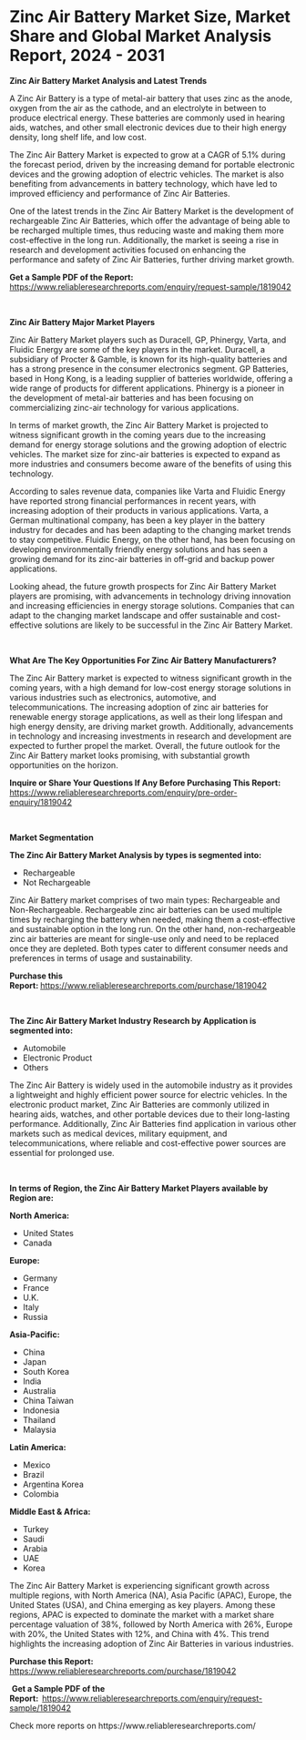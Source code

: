 <p><h1>Zinc Air Battery Market Size, Market Share and Global Market Analysis Report, 2024 - 2031</h1></p><p><strong>Zinc Air Battery Market Analysis and Latest Trends</strong></p>
<p><p>A Zinc Air Battery is a type of metal-air battery that uses zinc as the anode, oxygen from the air as the cathode, and an electrolyte in between to produce electrical energy. These batteries are commonly used in hearing aids, watches, and other small electronic devices due to their high energy density, long shelf life, and low cost.</p><p>The Zinc Air Battery Market is expected to grow at a CAGR of 5.1% during the forecast period, driven by the increasing demand for portable electronic devices and the growing adoption of electric vehicles. The market is also benefiting from advancements in battery technology, which have led to improved efficiency and performance of Zinc Air Batteries.</p><p>One of the latest trends in the Zinc Air Battery Market is the development of rechargeable Zinc Air Batteries, which offer the advantage of being able to be recharged multiple times, thus reducing waste and making them more cost-effective in the long run. Additionally, the market is seeing a rise in research and development activities focused on enhancing the performance and safety of Zinc Air Batteries, further driving market growth.</p></p>
<p><strong>Get a Sample PDF of the Report:&nbsp;</strong> <a href="https://www.reliableresearchreports.com/enquiry/request-sample/1819042">https://www.reliableresearchreports.com/enquiry/request-sample/1819042</a></p>
<p>&nbsp;</p>
<p><strong>Zinc Air Battery Major Market Players</strong></p>
<p><p>Zinc Air Battery Market players such as Duracell, GP, Phinergy, Varta, and Fluidic Energy are some of the key players in the market. Duracell, a subsidiary of Procter & Gamble, is known for its high-quality batteries and has a strong presence in the consumer electronics segment. GP Batteries, based in Hong Kong, is a leading supplier of batteries worldwide, offering a wide range of products for different applications. Phinergy is a pioneer in the development of metal-air batteries and has been focusing on commercializing zinc-air technology for various applications.</p><p>In terms of market growth, the Zinc Air Battery Market is projected to witness significant growth in the coming years due to the increasing demand for energy storage solutions and the growing adoption of electric vehicles. The market size for zinc-air batteries is expected to expand as more industries and consumers become aware of the benefits of using this technology.</p><p>According to sales revenue data, companies like Varta and Fluidic Energy have reported strong financial performances in recent years, with increasing adoption of their products in various applications. Varta, a German multinational company, has been a key player in the battery industry for decades and has been adapting to the changing market trends to stay competitive. Fluidic Energy, on the other hand, has been focusing on developing environmentally friendly energy solutions and has seen a growing demand for its zinc-air batteries in off-grid and backup power applications.</p><p>Looking ahead, the future growth prospects for Zinc Air Battery Market players are promising, with advancements in technology driving innovation and increasing efficiencies in energy storage solutions. Companies that can adapt to the changing market landscape and offer sustainable and cost-effective solutions are likely to be successful in the Zinc Air Battery Market.</p></p>
<p>&nbsp;</p>
<p><strong>What Are The Key Opportunities For Zinc Air Battery Manufacturers?</strong></p>
<p><p>The Zinc Air Battery market is expected to witness significant growth in the coming years, with a high demand for low-cost energy storage solutions in various industries such as electronics, automotive, and telecommunications. The increasing adoption of zinc air batteries for renewable energy storage applications, as well as their long lifespan and high energy density, are driving market growth. Additionally, advancements in technology and increasing investments in research and development are expected to further propel the market. Overall, the future outlook for the Zinc Air Battery market looks promising, with substantial growth opportunities on the horizon.</p></p>
<p><strong>Inquire or Share Your Questions If Any Before Purchasing This Report:</strong> <a href="https://www.reliableresearchreports.com/enquiry/pre-order-enquiry/1819042">https://www.reliableresearchreports.com/enquiry/pre-order-enquiry/1819042</a></p>
<p>&nbsp;</p>
<p><strong>Market Segmentation</strong></p>
<p><strong>The Zinc Air Battery Market Analysis by types is segmented into:</strong></p>
<p><ul><li>Rechargeable</li><li>Not Rechargeable</li></ul></p>
<p><p>Zinc Air Battery market comprises of two main types: Rechargeable and Non-Rechargeable. Rechargeable zinc air batteries can be used multiple times by recharging the battery when needed, making them a cost-effective and sustainable option in the long run. On the other hand, non-rechargeable zinc air batteries are meant for single-use only and need to be replaced once they are depleted. Both types cater to different consumer needs and preferences in terms of usage and sustainability.</p></p>
<p><strong>Purchase this Report:&nbsp;</strong><a href="https://www.reliableresearchreports.com/purchase/1819042">https://www.reliableresearchreports.com/purchase/1819042</a></p>
<p>&nbsp;</p>
<p><strong>The Zinc Air Battery Market Industry Research by Application is segmented into:</strong></p>
<p><ul><li>Automobile</li><li>Electronic Product</li><li>Others</li></ul></p>
<p><p>The Zinc Air Battery is widely used in the automobile industry as it provides a lightweight and highly efficient power source for electric vehicles. In the electronic product market, Zinc Air Batteries are commonly utilized in hearing aids, watches, and other portable devices due to their long-lasting performance. Additionally, Zinc Air Batteries find application in various other markets such as medical devices, military equipment, and telecommunications, where reliable and cost-effective power sources are essential for prolonged use.</p></p>
<p>&nbsp;</p>
<p><strong>In terms of Region, the Zinc Air Battery Market Players available by Region are:</strong></p>
<p>
    <p> <strong> North America: </strong>
        <ul>
            <li>United States</li>
            <li>Canada</li>
        </ul>
        </p> 
    <p> <strong> Europe: </strong>
        <ul>
            <li>Germany</li>
            <li>France</li>
            <li>U.K.</li>
            <li>Italy</li>
            <li>Russia</li>
        </ul>
        </p> 
    <p> <strong> Asia-Pacific: </strong>
        <ul>
            <li>China</li>
            <li>Japan</li>
            <li>South Korea</li>
            <li>India</li>
            <li>Australia</li>
            <li>China Taiwan</li>
            <li>Indonesia</li>
            <li>Thailand</li>
            <li>Malaysia</li>
        </ul>
        </p> 
    <p> <strong> Latin America: </strong>
        <ul>
            <li>Mexico</li>
            <li>Brazil</li>
            <li>Argentina Korea</li>
            <li>Colombia</li>
        </ul>
        </p> 
    <p> <strong> Middle East & Africa: </strong>
        <ul>
            <li>Turkey</li>
            <li>Saudi</li>
            <li>Arabia</li>
            <li>UAE</li>
            <li>Korea</li>
        </ul>
    </p>
    </p>
<p><p>The Zinc Air Battery Market is experiencing significant growth across multiple regions, with North America (NA), Asia Pacific (APAC), Europe, the United States (USA), and China emerging as key players. Among these regions, APAC is expected to dominate the market with a market share percentage valuation of 38%, followed by North America with 26%, Europe with 20%, the United States with 12%, and China with 4%. This trend highlights the increasing adoption of Zinc Air Batteries in various industries.</p></p>
<p><strong>Purchase this Report: </strong><a href="https://www.reliableresearchreports.com/purchase/1819042">https://www.reliableresearchreports.com/purchase/1819042</a></p>
<p>&nbsp;<strong>Get a Sample PDF of the Report:&nbsp;&nbsp;</strong><a href="https://www.reliableresearchreports.com/enquiry/request-sample/1819042">https://www.reliableresearchreports.com/enquiry/request-sample/1819042</a></p>
<p><strong></strong></p>
<p>Check more reports on https://www.reliableresearchreports.com/</p>